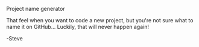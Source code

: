 Project name generator

That feel when you want to code a new project, but you're not sure what to name it on GitHub...
Luckily, that will never happen again!

-Steve